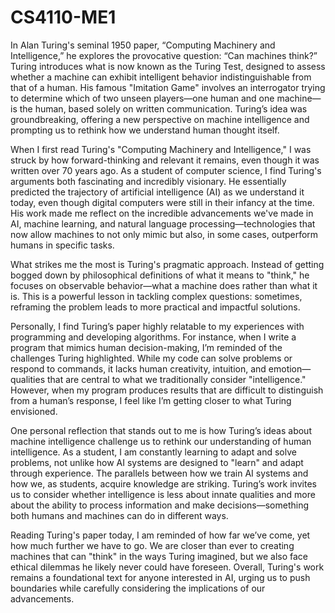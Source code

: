 # CS4110-ME1

In Alan Turing's seminal 1950 paper, “Computing Machinery and Intelligence,” he explores the provocative question: “Can machines think?” Turing introduces what is now known as the Turing Test, designed to assess whether a machine can exhibit intelligent behavior indistinguishable from that of a human. His famous "Imitation Game" involves an interrogator trying to determine which of two unseen players—one human and one machine—is the human, based solely on written communication. Turing’s idea was groundbreaking, offering a new perspective on machine intelligence and prompting us to rethink how we understand human thought itself.

When I first read Turing's "Computing Machinery and Intelligence," I was struck by how forward-thinking and relevant it remains, even though it was written over 70 years ago. As a student of computer science, I find Turing's arguments both fascinating and incredibly visionary. He essentially predicted the trajectory of artificial intelligence (AI) as we understand it today, even though digital computers were still in their infancy at the time. His work made me reflect on the incredible advancements we've made in AI, machine learning, and natural language processing—technologies that now allow machines to not only mimic but also, in some cases, outperform humans in specific tasks.

What strikes me the most is Turing's pragmatic approach. Instead of getting bogged down by philosophical definitions of what it means to "think," he focuses on observable behavior—what a machine does rather than what it is. This is a powerful lesson in tackling complex questions: sometimes, reframing the problem leads to more practical and impactful solutions.

Personally, I find Turing’s paper highly relatable to my experiences with programming and developing algorithms. For instance, when I write a program that mimics human decision-making, I’m reminded of the challenges Turing highlighted. While my code can solve problems or respond to commands, it lacks human creativity, intuition, and emotion—qualities that are central to what we traditionally consider "intelligence." However, when my program produces results that are difficult to distinguish from a human’s response, I feel like I’m getting closer to what Turing envisioned.

One personal reflection that stands out to me is how Turing’s ideas about machine intelligence challenge us to rethink our understanding of human intelligence. As a student, I am constantly learning to adapt and solve problems, not unlike how AI systems are designed to "learn" and adapt through experience. The parallels between how we train AI systems and how we, as students, acquire knowledge are striking. Turing’s work invites us to consider whether intelligence is less about innate qualities and more about the ability to process information and make decisions—something both humans and machines can do in different ways.

Reading Turing's paper today, I am reminded of how far we’ve come, yet how much further we have to go. We are closer than ever to creating machines that can "think" in the ways Turing imagined, but we also face ethical dilemmas he likely never could have foreseen. Overall, Turing's work remains a foundational text for anyone interested in AI, urging us to push boundaries while carefully considering the implications of our advancements.
